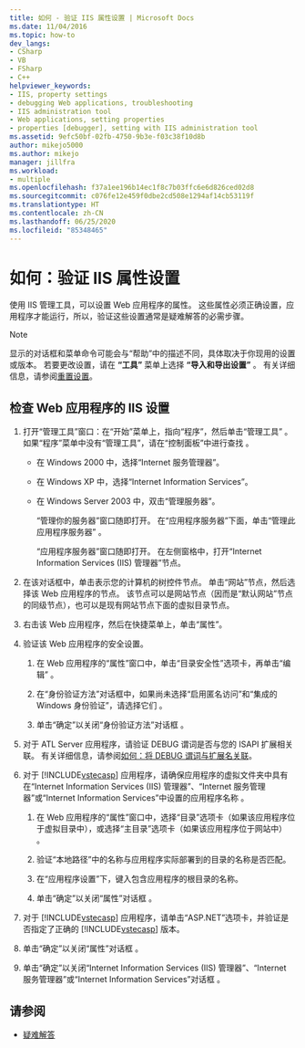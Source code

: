 ```yaml
---
title: 如何 - 验证 IIS 属性设置 | Microsoft Docs
ms.date: 11/04/2016
ms.topic: how-to
dev_langs:
- CSharp
- VB
- FSharp
- C++
helpviewer_keywords:
- IIS, property settings
- debugging Web applications, troubleshooting
- IIS administration tool
- Web applications, setting properties
- properties [debugger], setting with IIS administration tool
ms.assetid: 9efc50bf-02fb-4750-9b3e-f03c38f10d8b
author: mikejo5000
ms.author: mikejo
manager: jillfra
ms.workload:
- multiple
ms.openlocfilehash: f37a1ee196b14ec1f8c7b03ffc6e6d826ced02d8
ms.sourcegitcommit: c076fe12e459f0dbe2cd508e1294af14cb53119f
ms.translationtype: HT
ms.contentlocale: zh-CN
ms.lasthandoff: 06/25/2020
ms.locfileid: "85348465"
---
```

# <a name="how-to-verify-iis-property-settings"></a>如何：验证 IIS 属性设置

使用 IIS 管理工具，可以设置 Web 应用程序的属性。 这些属性必须正确设置，应用程序才能运行，所以，验证这些设置通常是疑难解答的必需步骤。

> [!NOTE]
> 显示的对话框和菜单命令可能会与“帮助”中的描述不同，具体取决于你现用的设置或版本。 若要更改设置，请在 **“工具”** 菜单上选择 **“导入和导出设置”** 。 有关详细信息，请参阅[重置设置](../ide/environment-settings.md#reset-settings)。

## <a name="to-check-iis-settings-for-the-web-application"></a>检查 Web 应用程序的 IIS 设置

1. 打开“管理工具”窗口：在“开始”菜单上，指向“程序”，然后单击“管理工具”  。 如果“程序”菜单中没有“管理工具”，请在“控制面板”中进行查找  。

   - 在 Windows 2000 中，选择“Internet 服务管理器”。

   - 在 Windows XP 中，选择“Internet Information Services”。

   - 在 Windows Server 2003 中，双击“管理服务器”。

        “管理你的服务器”窗口随即打开。 在“应用程序服务器”下面，单击“管理此应用程序服务器” 。

        “应用程序服务器”窗口随即打开。 在左侧窗格中，打开“Internet Information Services (IIS) 管理器”节点。

2. 在该对话框中，单击表示您的计算机的树控件节点。 单击“网站”节点，然后选择该 Web 应用程序的节点。 该节点可以是网站节点（因而是“默认网站”节点的同级节点），也可以是现有网站节点下面的虚拟目录节点。

3. 右击该 Web 应用程序，然后在快捷菜单上，单击“属性”。

4. 验证该 Web 应用程序的安全设置。

   1. 在 Web 应用程序的“属性”窗口中，单击“目录安全性”选项卡，再单击“编辑”  。

   2. 在“身份验证方法”对话框中，如果尚未选择“启用匿名访问”和“集成的 Windows 身份验证”，请选择它们  。

   3. 单击“确定”以关闭“身份验证方法”对话框 。

5. 对于 ATL Server 应用程序，请验证 DEBUG 谓词是否与您的 ISAPI 扩展相关联。 有关详细信息，请参阅[如何：将 DEBUG 谓词与扩展名关联](https://msdn.microsoft.com/library/50d261d3-4bd4-41c0-b44e-3591086f121e)。

6. 对于 [!INCLUDE[vstecasp](../code-quality/includes/vstecasp_md.md)] 应用程序，请确保应用程序的虚拟文件夹中具有在“Internet Information Services (IIS) 管理器”、“Internet 服务管理器”或“Internet Information Services”中设置的应用程序名称  。

   1. 在 Web 应用程序的“属性”窗口中，选择“目录”选项卡（如果该应用程序位于虚拟目录中），或选择“主目录”选项卡（如果该应用程序位于网站中）  。

   2. 验证“本地路径”中的名称与应用程序实际部署到的目录的名称是否匹配。

   3. 在“应用程序设置”下，键入包含应用程序的根目录的名称。

   4. 单击“确定”以关闭“属性”对话框 。

7. 对于 [!INCLUDE[vstecasp](../code-quality/includes/vstecasp_md.md)] 应用程序，请单击“ASP.NET”选项卡，并验证是否指定了正确的 [!INCLUDE[vstecasp](../code-quality/includes/vstecasp_md.md)] 版本。

8. 单击“确定”以关闭“属性”对话框 。

9. 单击“确定”以关闭“Internet Information Services (IIS) 管理器”、“Internet 服务管理器”或“Internet Information Services”对话框   。

## <a name="see-also"></a>请参阅

- [疑难解答](../debugger/debugging-web-applications-troubleshooting.md)